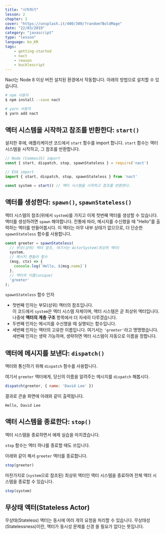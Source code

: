 ```yaml
---
title: "시작하기"
lesson: 2
chapter: 1
cover: "https://unsplash.it/400/300/?random?BoldMage"
date: "22/03/2019"
category: "javascript"
type: "lesson"
language: ko_KR
tags:
    - getting-started
    - nact
    - reason
    - bucklescript
---
```


Nact는 Node 8 이상 버전 설치된 환경에서 작동합니다. 아래의 방법으로 설치할 수 있습니다.

```bash
# npm 사용자
$ npm install --save nact

# yarn 사용자
$ yarn add nact
```


## 액터 시스템을 시작하고 참조를 반환한다: `start()`

설치한 후에, 애플리케이션 코드에서 `start` 함수를 import 합니다. `start` 함수는 액터 시스템을 시작하고, 그 참조를 반환합니다.

```javascript
// Node (CommonJS) import
const { start, dispatch, stop, spawnStateless } = require('nact')

// ES6 import
import { start, dispatch, stop, spawnStateless } from 'nact'

const system = start() // 액터 시스템을 시작하고 참조를 반환한다.
```


## 액터를 생성한다: `spawn()`, `spawnStateless()`
액터 시스템의 참조(위에서 `system`)를 가지고 이제 첫번째 액터를 생성할 수 있습니다. 액터를 생성하려면 `spawn` 해야합니다. 전통에 따라, 메시지를 수신했을 때 "Hello"를 출력하는 액터를 만들어봅시다. 이 액터는 아무 내부 상태가 없으므로, 더 단순한 `spawnStateless` 함수를 사용합니다.

```javascript
const greeter = spawnStateless(
  // 부모(상위) 액터 참조, 여기서는 ActorSystem(최상위 액터)
  system,
  // 메시지 핸들러 함수
  (msg, ctx) => {
    console.log(`Hello, ${msg.name}`)
  },
  // 액터의 이름(unique)
  'greeter'
);
```

`spawnStateless` 함수 인자
- 첫번째 인자는 부모(상위) 액터의 참조입니다.<br>
  이 코드에서 `system`은 액터 시스템 자체이며, 액터 시스템은 곧 최상위 액터입니다. 나중에 **액터의 계층 구조** 항목에서 더 자세히 다루겠습니다.
- 두번째 인자는 메시지를 수신했을 때 실행되는 함수입니다.
- 세번째 인자는 액터의 고유한 이름입니다. 여기서는 `'greeter'`라고 명명했습니다. 세번째 인자는 생략 가능하며, 생략하면 액터 시스템이 자동으로 이름을 정합니다.


## 액터에 메시지를 보낸다: `dispatch()`

액터와 통신하기 위해 `dispatch` 함수를 사용합니다.

여기서 `greeter` 액터에게, 당신의 이름을 알려주는 메시지를 `dispatch` 해봅시다.

```javascript
dispatch(greeter, { name: 'David Lee' })
```

결과로 콘솔 화면에 아래와 같이 출력됩니다.

```
Hello, David Lee
```


## 액터 시스템을 종료한다: `stop()`

액터 시스템을 종료하면서 예제 실습을 마치겠습니다.

`stop` 함수는 액터 하나를 종료할 때도 쓰입니다.

아래와 같이 해서 `greeter` 액터를 종료합니다.

```javascript
stop(greeter)
```

마찬가지로 (`system`으로 참조된) 최상위 액터인 액터 시스템을 종료하여 전체 액터 시스템을 종료할 수 있습니다.

```javascript
stop(system)
```


## 무상태 액터(Stateless Actor)

무상태(Stateless) 액터는 동시에 여러 개의 요청을 처리할 수 있습니다. 무상태성(Statelessness)이란, 액터가 동시성 문제를 신경 쓸 필요가 없다는 뜻입니다.
